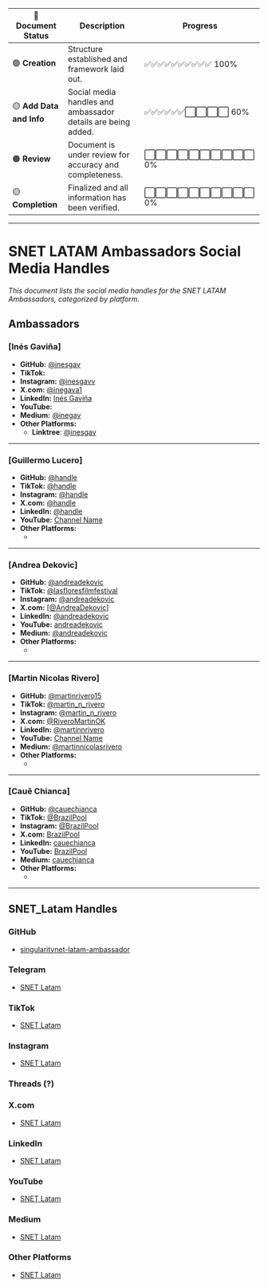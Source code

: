 | **📜 Document Status**   | **Description**                                            | **Progress**       |
|--------------------------|------------------------------------------------------------|--------------------|
| 🟢 **Creation**           | Structure established and framework laid out.             | ✅✅✅✅✅✅✅✅✅✅ 100%  |
| 🟡 **Add Data and Info**  | Social media handles and ambassador details are being added.| ✅✅✅✅✅✅⬜⬜⬜⬜ 60%  |
| 🟠 **Review**             | Document is under review for accuracy and completeness.     | ⬜⬜⬜⬜⬜⬜⬜⬜⬜⬜ 0%    |
| 🟡 **Completion**         | Finalized and all information has been verified.            | ⬜⬜⬜⬜⬜⬜⬜⬜⬜⬜ 0%    |


___


# SNET LATAM Ambassadors Social Media Handles

_This document lists the social media handles for the SNET LATAM Ambassadors, categorized by platform._

## Ambassadors

### [Inés Gaviña]
- **GitHub:** [@inesgav](https://github.com/inesgav)
- **TikTok:** []()
- **Instagram:** [@inesgavv](https://www.instagram.com/inesgavv/)
- **X.com:** [@inegava1](https://x.com/inegava1)
- **LinkedIn:** [Inés Gaviña](https://www.linkedin.com/in/in%C3%A9s-gavi%C3%B1a-57425a56/)
- **YouTube:** []()
- **Medium:** [@inegav](https://medium.com/@inegav)
- **Other Platforms:**
  - **Linktree**: [@inesgav](https://linktr.ee/inesgav)

---

### [Guillermo Lucero]
- **GitHub:** [@handle](https://github.com/@handle)
- **TikTok:** [@handle](https://www.tiktok.com/@handle)
- **Instagram:** [@handle](https://www.instagram.com/handle)
- **X.com:** [@handle](https://x.com/handle)
- **LinkedIn:** [@handle](https://www.linkedin.com/in/handle)
- **YouTube:** [Channel Name](https://www.youtube.com/channel/handle)
- **Other Platforms:**
  - [Platform Name]: [@handle](#)

---

### [Andrea Dekovic]
- **GitHub:** [@andreadekovic](https://github.com/andreadekovic)
- **TikTok:** [@lasfloresfilmfestival](https://www.tiktok.com/@lasfloresfilmfestival)
- **Instagram:** [@andreadekovic](https://www.instagram.com/andreadekovic/)
- **X.com:** [[@AndreaDekovic](https://x.com/AndreaDekovic)]
- **LinkedIn:** [@andreadekovic](https://www.linkedin.com/in/andreadekovic/)
- **YouTube:** [andreadekovic](https://www.youtube.com/@lasfloresfilmfestival)
- **Medium:** [@andreadekovic](https://medium.com/@andreadekovic)
- **Other Platforms:**
  - [Linktree]: [@handle]()

---

### [Martin Nicolas Rivero]
- **GitHub:** [@martinrivero15](https://github.com/martinrivero15)
- **TikTok:** [@martin_n_rivero](https://www.tiktok.com/@handle)
- **Instagram:** [@martin_n_rivero](https://www.instagram.com/handle)
- **X.com:** [@RiveroMartinOK](https://x.com/handle)
- **LinkedIn:** [@martinnrivero](https://www.linkedin.com/in/handle)
- **YouTube:** [Channel Name](https://www.youtube.com/channel/handle)
- **Medium:** [@martinnicolasrivero](https://medium.com/@handle)
- **Other Platforms:**
  - [Linktree]: [@martinrivero](#)

---

### [Cauê Chianca]
- **GitHub:** [@cauechianca](https://github.com/cauechianca)
- **TikTok:** [@BrazilPool](https://www.tiktok.com/@BrazilPool)
- **Instagram:** [@BrazilPool](https://www.instagram.com/BrazilPool)
- **X.com:** [BrazilPool](https://x.com/BrazilPool)
- **LinkedIn:** [cauechianca](https://www.linkedin.com/in/cauechianca)
- **YouTube:** [BrazilPool](https://www.youtube.com/@BrazilPool)
- **Medium:** [cauechianca](https://medium.com/cauechianca)
- **Other Platforms:**
  - [Platform Name]: [@handle](#)

---

## SNET_Latam Handles

### GitHub
- [singularitynet-latam-ambassador](https://github.com/singularitynet-latam-ambassador)

### Telegram
- [SNET Latam](https://t.me/@handle)

### TikTok
- [SNET Latam](https://www.tiktok.com/@handle)

### Instagram
- [SNET Latam](https://www.instagram.com/singularitynetlatam)

### Threads (?)

### X.com
- [SNET Latam](https://x.com/@SNET_Latam)

### LinkedIn
- [SNET Latam](https://www.linkedin.com/in/handle)

### YouTube
- [SNET Latam](https://www.youtube.com/channel/handle)

### Medium
- [SNET Latam](https://medium.com/@handle)
  

### Other Platforms
- [SNET Latam](#)

